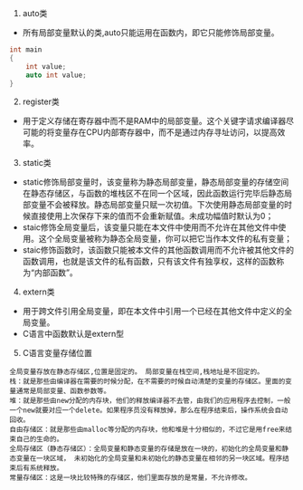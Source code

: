 1. auto类
- 所有局部变量默认的类,auto只能运用在函数内，即它只能修饰局部变量。
```c
int main
{
    int value;
    auto int value;
}
```
2. register类
- 用于定义存储在寄存器中而不是RAM中的局部变量。这个关键字请求编译器尽可能的将变量存在CPU内部寄存器中，而不是通过内存寻址访问，以提高效率。
3. static类
- static修饰局部变量时，该变量称为静态局部变量，静态局部变量的存储空间在静态存储区，与函数的堆栈区不在同一个区域，因此函数运行完毕后静态局部变量不会被释放。静态局部变量只赋一次初值。下次使用静态局部变量的时候直接使用上次保存下来的值而不会重新赋值。未成功幅值时默认为0；
- staic修饰全局变量后，该变量只能在本文件中使用而不允许在其他文件中使用。这个全局变量被称为静态全局变量，你可以把它当作本文件的私有变量；
- staic修饰函数时，该函数只能被本文件的其他函数调用而不允许被其他文件的函数调用，也就是该文件的私有函数，只有该文件有独享权，这样的函数称为“内部函数”。
4. extern类
- 用于跨文件引用全局变量，即在本文件中引用一个已经在其他文件中定义的全局变量。
- C语言中函数默认是extern型
5. C语言变量存储位置
```
全局变量存放在静态存储区,位置是固定的。 局部变量在栈空间,栈地址是不固定的。
栈：就是那些由编译器在需要的时候分配，在不需要的时候自动清楚的变量的存储区。里面的变量通常是局部变量、函数参数等。
堆：就是那些由new分配的内存块，他们的释放编译器不去管，由我们的应用程序去控制，一般一个new就要对应一个delete。如果程序员没有释放掉，那么在程序结束后，操作系统会自动回收。
自由存储区：就是那些由malloc等分配的内存块，他和堆是十分相似的，不过它是用free来结束自己的生命的。
全局存储区（静态存储区）：全局变量和静态变量的存储是放在一块的，初始化的全局变量和静态变量在一块区域， 未初始化的全局变量和未初始化的静态变量在相邻的另一块区域。程序结束后有系统释放。
常量存储区：这是一块比较特殊的存储区，他们里面存放的是常量，不允许修改。
```

